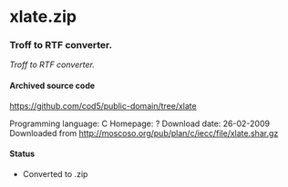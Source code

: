 # xlate.zip #

### Troff to RTF converter. ###

*Troff to RTF converter.*

#### Archived source code ####
https://github.com/cod5/public-domain/tree/xlate

Programming language: C
Homepage: ?
Download date: 26-02-2009
Downloaded from http://moscoso.org/pub/plan/c/iecc/file/xlate.shar.gz

#### Status ####
- Converted to .zip


